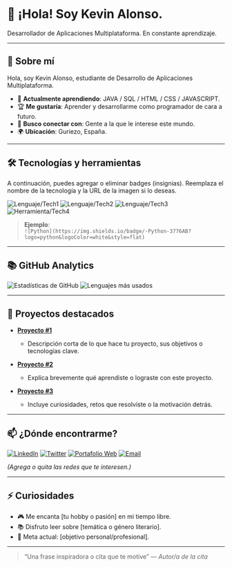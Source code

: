 # 👋 ¡Hola! Soy Kevin Alonso.
 
Desarrollador de Aplicaciones Multiplataforma.
En constante aprendizaje.
 
---
 
## 🚀 Sobre mí
 
Hola, soy Kevin Alonso, estudiante de Desarrollo de Aplicaciones Multiplataforma.

- 🧠 **Actualmente aprendiendo**: JAVA / SQL / HTML / CSS / JAVASCRIPT.
- 🏆 **Me gustaría**: Aprender y desarrollarme como programador de cara a futuro. 
- 🤝 **Busco conectar con**: Gente a la que le interese este mundo. 
- 🌍 **Ubicación**: Guriezo, España.
 
---
 
## 🛠️ Tecnologías y herramientas
 
A continuación, puedes agregar o eliminar badges (insignias). Reemplaza el nombre de la tecnología y la URL de la imagen si lo deseas.
 
![Lenguaje/Tech1](https://img.shields.io/badge/-[TECH]-[COLOR]?logo=[LOGO]&logoColor=white&style=flat)
![Lenguaje/Tech2](https://img.shields.io/badge/-[TECH]-[COLOR]?logo=[LOGO]&logoColor=white&style=flat)
![Lenguaje/Tech3](https://img.shields.io/badge/-[TECH]-[COLOR]?logo=[LOGO]&logoColor=white&style=flat)
![Herramienta/Tech4](https://img.shields.io/badge/-[TECH]-[COLOR]?logo=[LOGO]&logoColor=white&style=flat)
 
> **Ejemplo**:  
> `![Python](https://img.shields.io/badge/-Python-3776AB?logo=python&logoColor=white&style=flat)`
 
---
 
## 📚 GitHub Analytics
 
![Estadísticas de GitHub](https://github-readme-stats.vercel.app/api?username=CHGsmr&show_icons=true&theme=tokyonight)
![Lenguajes más usados](https://github-readme-stats.vercel.app/api/top-langs/?username=CHGsmr&layout=compact&theme=tokyonight)
 
---
 
## 📂 Proyectos destacados
 
- **[Proyecto #1](URL_DEL_REPOSITORIO)**
  - Descripción corta de lo que hace tu proyecto, sus objetivos o tecnologías clave.
 
- **[Proyecto #2](URL_DEL_REPOSITORIO)**
  - Explica brevemente qué aprendiste o lograste con este proyecto.
 
- **[Proyecto #3](URL_DEL_REPOSITORIO)**
  - Incluye curiosidades, retos que resolviste o la motivación detrás.
 
---
 
## 📫 ¿Dónde encontrarme?
 
[![LinkedIn](https://img.shields.io/badge/-LinkedIn-0A66C2?logo=linkedin&logoColor=white&style=flat)](URL_PERFIL_LINKEDIN)
[![Twitter](https://img.shields.io/badge/-Twitter-1DA1F2?logo=twitter&logoColor=white&style=flat)](URL_PERFIL_TWITTER)
[![Portafolio Web](https://img.shields.io/badge/-Website-000?logo=githubpages&logoColor=white&style=flat)](URL_DE_TU_SITIO_WEB)
[![Email](https://img.shields.io/badge/-Email-D14836?logo=gmail&logoColor=white&style=flat)](mailto:TUCORREO@ejemplo.com)
 
*(Agrega o quita las redes que te interesen.)*
 
---
 
## ⚡ Curiosidades
 
- 🎮 Me encanta [tu hobby o pasión] en mi tiempo libre.
- 📚 Disfruto leer sobre [temática o género literario].
- 🎯 Meta actual: [objetivo personal/profesional].
 
---
 
> “Una frase inspiradora o cita que te motive” — *Autor/a de la cita*
 
